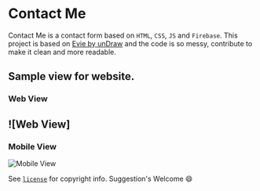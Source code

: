 # Contact Me

Contact Me is a contact form based on `HTML`, `CSS`, `JS` and `Firebase`.
This project is based on [Evie by unDraw](https://evie.undraw.co) and the code is so messy, contribute to make it clean and more readable.

Sample view for website.
---
### Web View
![Web View]
---
### Mobile View

![Mobile View](/images/screely-1527664971043.png)

See [`license`](https://github.com/ahmadchen/Contact-Me/) for copyright info.
Suggestion's Welcome :smile:
